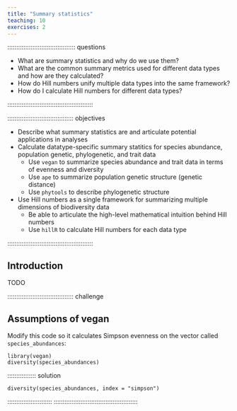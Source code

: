 ```yaml
---
title: "Summary statistics"
teaching: 10
exercises: 2
---
```


:::::::::::::::::::::::::::::::::::::: questions 

- What are summary statistics and why do we use them?
- What are the common summary metrics used for different data types and how are they calculated?
- How do Hill numbers unify multiple data types into the same framework?
- How do I calculate Hill numbers for different data types?

::::::::::::::::::::::::::::::::::::::::::::::::

::::::::::::::::::::::::::::::::::::: objectives

- Describe what summary statistics are and articulate potential applications in analyses
- Calculate datatype-specific summary statitics for species abundance, population genetic, phylogenetic, and trait data
    - Use `vegan` to summarize species abundance and trait data in terms of evenness and diversity <!-- I believe vegan does traits --->
    - Use `ape` to summarize population genetic structure (genetic distance)
    - Use `phytools` to describe phylogenetic structure
- Use Hill numbers as a single framework for summarizing multiple dimensions of biodiversity data
    - Be able to articulate the high-level mathematical intuition behind Hill numbers
    - Use `hillR` to calculate Hill numbers for each data type
   
::::::::::::::::::::::::::::::::::::::::::::::::

## Introduction

TODO


::::::::::::::::::::::::::::::::::::: challenge

## Assumptions of vegan

Modify this code so it calculates Simpson evenness on the vector called `species_abundances`:

```
library(vegan)
diversity(species_abundances)
```

:::::::::::::::: solution

```
diversity(species_abundances, index = "simpson")
```

:::::::::::::::::::::::::
:::::::::::::::::::::::::::::::::::::::::::::::
